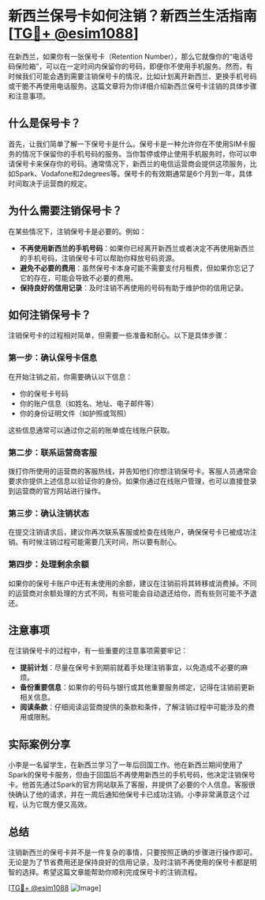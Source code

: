 # 新西兰保号卡如何注销？新西兰生活指南[[TG💪+ @esim1088](https://t.me/s/esim1088)]

在新西兰，如果你有一张保号卡（Retention Number），那么它就像你的“电话号码保险箱”，可以在一定时间内保留你的号码，即便你不使用手机服务。然而，有时候我们可能会遇到需要注销保号卡的情况，比如计划离开新西兰、更换手机号码或干脆不再使用电话服务。这篇文章将为你详细介绍新西兰保号卡注销的具体步骤和注意事项。

## 什么是保号卡？

首先，让我们简单了解一下保号卡是什么。保号卡是一种允许你在不使用SIM卡服务的情况下保留你的手机号码的服务。当你暂停或停止使用手机服务时，你可以申请保号卡来保存你的号码。通常情况下，新西兰的电信运营商会提供这项服务，比如Spark、Vodafone和2degrees等。保号卡的有效期通常是6个月到一年，具体时间取决于运营商的规定。

## 为什么需要注销保号卡？

在某些情况下，注销保号卡是必要的。例如：

- **不再使用新西兰的手机号码**：如果你已经离开新西兰或者决定不再使用新西兰的手机号码，注销保号卡可以帮助你释放号码资源。
- **避免不必要的费用**：虽然保号卡本身可能不需要支付月租费，但如果你忘记了它的存在，可能会导致不必要的费用。
- **保持良好的信用记录**：及时注销不再使用的号码有助于维护你的信用记录。

## 如何注销保号卡？

注销保号卡的过程相对简单，但需要一些准备和耐心。以下是具体步骤：

### 第一步：确认保号卡信息

在开始注销之前，你需要确认以下信息：
- 你的保号卡号码
- 你的账户信息（如姓名、地址、电子邮件等）
- 你的身份证明文件（如护照或驾照）

这些信息通常可以通过你之前的账单或在线账户获取。

### 第二步：联系运营商客服

拨打你所使用的运营商的客服热线，并告知他们你想注销保号卡。客服人员通常会要求你提供上述信息以验证你的身份。如果你通过在线账户管理，也可以直接登录到运营商的官方网站进行操作。

### 第三步：确认注销状态

在提交注销请求后，建议你再次联系客服或检查在线账户，确保保号卡已被成功注销。有时候注销过程可能需要几天时间，所以要有耐心。

### 第四步：处理剩余余额

如果你的保号卡账户中还有未使用的余额，建议在注销前将其转移或消费掉。不同的运营商对余额处理的方式不同，有些可能会自动退还给你，而有些则可能不予退还。

## 注意事项

在注销保号卡的过程中，有一些重要的注意事项需要牢记：

- **提前计划**：尽量在保号卡到期前就着手处理注销事宜，以免造成不必要的麻烦。
- **备份重要信息**：如果你的号码与银行或其他重要服务绑定，记得在注销前更新相关信息。
- **阅读条款**：仔细阅读运营商提供的条款和条件，了解注销过程中可能涉及的费用或限制。

## 实际案例分享

小李是一名留学生，在新西兰学习了一年后回国工作。他在新西兰期间使用了Spark的保号卡服务，但由于回国后不再使用新西兰的手机号码，他决定注销保号卡。他首先通过Spark的官方网站联系了客服，并提供了必要的个人信息。客服很快确认了他的请求，并在一周后通知他保号卡已成功注销。小李非常满意这个过程，认为它既方便又高效。

## 总结

注销新西兰的保号卡并不是一件复杂的事情，只要按照正确的步骤进行操作即可。无论是为了节省费用还是保持良好的信用记录，及时注销不再使用的保号卡都是明智的选择。希望这篇文章能帮助你顺利完成保号卡的注销流程。

[[TG💪+ @esim1088](https://t.me/s/esim1088) ![Image](https://i.postimg.cc/4NQfJmqS/Snipaste-2025-05-13-00-14-12.png)]